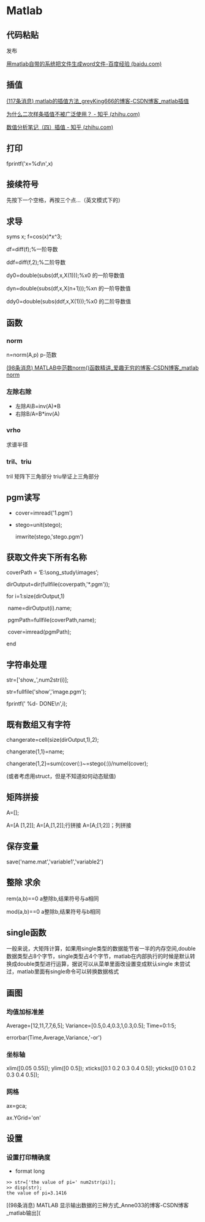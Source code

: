 # Matlab

## 代码粘贴

发布

[用matlab自带的系统把文件生成word文件-百度经验 (baidu.com)](https://jingyan.baidu.com/article/456c463b5514430a583144c8.html)

## 插值

[(117条消息) matlab的插值方法_greyKing666的博客-CSDN博客_matlab插值](https://blog.csdn.net/gy99csdn/article/details/82025469)

[为什么二次样条插值不被广泛使用？ - 知乎 (zhihu.com)](https://www.zhihu.com/question/558075247)

[数值分析笔记（四）插值 - 知乎 (zhihu.com)](https://zhuanlan.zhihu.com/p/393903459)

## 打印

fprintf('x=%d\n',x)

## 接续符号

先按下一个空格，再按三个点...（英文模式下的）

## 求导

syms x; f=cos(x)*x^3;

df=diff(f);%一阶导数 

ddf=diff(f,2);%二阶导数

dy0=double(subs(df,x,X(1)));%x0 的一阶导数值 

dyn=double(subs(df,x,X(n+1)));%xn 的一阶导数值 

ddy0=double(subs(ddf,x,X(1)));%x0 的二阶导数值

## 函数

### norm

n=norm(A,p) p-范数

[(98条消息) MATLAB中范数norm()函数精讲_爱趣无穷的博客-CSDN博客_matlab norm](https://blog.csdn.net/weixin_40857506/article/details/120436911)

### 左除右除

- 左除A\B=inv(A)*B
- 右除B/A=B*inv(A)

### vrho

求谱半径

### tril、triu

tril 矩阵下三角部分 triu举证上三角部分

## pgm读写

- cover=imread('1.pgm')

- stego=unit(stego);

  imwrite(stego,'stego.pgm')

## 获取文件夹下所有名称

coverPath = ‘E:\song_study\images’;

dirOutput=dir(fullfile(coverpath,'*.pgm'));

for i=1:size(dirOutput,1)

​	name=dirOutput(i).name;

​	pgmPath=fullfile(coverPath,name);

​	cover=imread(pgmPath);

end

## 字符串处理

str=['show_',num2str(i)];

str=fullfile('show','image.pgm');

fprintf(' %d- DONE\n',i);

## 既有数组又有字符

changerate=cell(size(dirOutput,1),2);

changerate{1,1}=name;

changerate{1,2}=sum(cover(:)~=stego(:))/numel(cover);

(或者考虑用struct，但是不知道如何动态赋值)

## 矩阵拼接

A=[];

A=[A [1,2]]; A=[A,[1,2]];行拼接  A=[A;[1;2]]；列拼接

## 保存变量

save('name.mat','variable1','variable2')

## 整除 求余

rem(a,b)==0  a整除b,结果符号与a相同

mod(a,b)==0  a整除b,结果符号与b相同

## single函数

一般来说，大矩阵计算，如果用single类型的数据能节省一半的内存空间,double数据类型占8个字节，single类型占4个字节，matlab在内部执行的时候是默认转换成double类型进行运算，据说可以从菜单里面改设置变成默认single 未尝试过，matlab里面有single命令可以转换数据格式

## 画图

### 均值加标准差

Average=[12,11,7,7,6,5];
Variance=[0.5,0.4,0.3,1,0.3,0.5];
Time=0:1:5;

errorbar(Time,Average,Variance,'-or')

### 坐标轴

xlim([0.05 0.55]);
ylim([0 0.5]);
xticks([0.1 0.2 0.3 0.4 0.5]);
yticks([0 0.1 0.2 0.3 0.4 0.5]);

### 网格

ax=gca;

ax.YGrid='on'

## 设置

### 设置打印精确度

- format long

```
>> str=['the value of pi=' num2str(pi)];
>> disp(str);
the value of pi=3.1416
```

[(98条消息) MATLAB 显示输出数据的三种方式_Anne033的博客-CSDN博客_matlab输出](